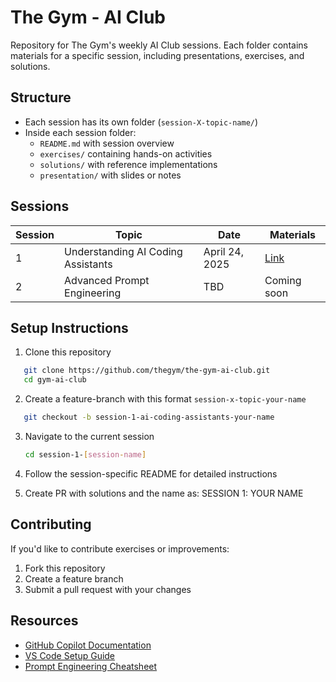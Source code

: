 # The Gym - AI Club

Repository for The Gym's weekly AI Club sessions. Each folder contains materials for a specific session, including presentations, exercises, and solutions.

## Structure

- Each session has its own folder (`session-X-topic-name/`)
- Inside each session folder:
  - `README.md` with session overview
  - `exercises/` containing hands-on activities
  - `solutions/` with reference implementations
  - `presentation/` with slides or notes

## Sessions

| Session | Topic | Date | Materials |
|---------|-------|------|-----------|
| 1 | Understanding AI Coding Assistants | April 24, 2025 | [Link](./session-1-ai-coding-assistants/) |
| 2 | Advanced Prompt Engineering | TBD | Coming soon |

## Setup Instructions

1. Clone this repository
```bash
   git clone https://github.com/thegym/the-gym-ai-club.git
   cd gym-ai-club
```

2. Create a feature-branch with this format `session-x-topic-your-name`
```bash
   git checkout -b session-1-ai-coding-assistants-your-name
```

3. Navigate to the current session
    
    ```bash
    cd session-1-[session-name]
    ```
    
3. Follow the session-specific README for detailed instructions
    
4. Create PR with solutions and the name as: SESSION 1: YOUR NAME 

## Contributing

If you'd like to contribute exercises or improvements:

1. Fork this repository
2. Create a feature branch
3. Submit a pull request with your changes

## Resources

- [GitHub Copilot Documentation](https://docs.github.com/en/copilot)
- [VS Code Setup Guide](https://code.visualstudio.com/docs/setup/setup-overview)
- [Prompt Engineering Cheatsheet](https://www.superhuman.ai/c/prompts-cheat-sheet)
